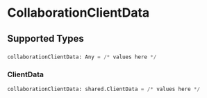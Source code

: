 # CollaborationClientData


## Supported Types

### 

```python
collaborationClientData: Any = /* values here */
```

### ClientData

```python
collaborationClientData: shared.ClientData = /* values here */
```

